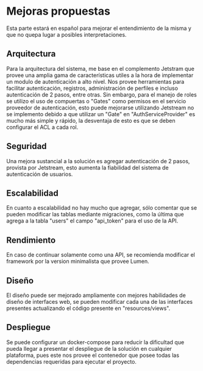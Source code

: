 # Mejoras propuestas

Esta parte estará en español para mejorar el entendimiento de la misma y que no quepa lugar a posibles interpretaciones.

## Arquitectura

Para la arquitectura del sistema, me base en el complemento Jetstram que provee una amplia gama de características utiles a la hora de implementar un modulo de autenticación a alto nivel. Nos provee herramientas para facilitar autenticación, registros, administración de perfiles e incluso autenticación de 2 pasos, entre otras. Sin embargo, para el manejo de roles se utilizo el uso de compuertas o "Gates" como permisos en el servicio proveedor de autenticación, esto puede mejorarse utilizando Jetstream no se implemento debido a que utilizar un "Gate" en "AuthServiceProvider" es mucho más simple y rápido, la desventaja de esto es que se deben configurar el ACL a cada rol. 

## Seguridad

Una mejora sustancial a la solución es agregar autenticación de 2 pasos, provista por Jetstream, esto aumenta la fiabilidad del sistema de autenticación de usuarios. 

## Escalabilidad

En cuanto a escalabilidad no hay mucho que agregar, sólo comentar que se pueden modificar las tablas mediante migraciones, como la última que agrega a la tabla "users" el campo "api_token" para el uso de la API.

## Rendimiento

En caso de continuar solamente como una API, se recomienda modificar el framework por la version minimalista que provee Lumen.

## Diseño

El diseño puede ser mejorado ampliamente con mejores habilidades de diseño de interfaces web, se pueden modificar cada una de las interfaces presentes actualizando el código presente en "resources/views".

## Despliegue

Se puede configurar un docker-compose para reducir la dificultad que pueda llegar a presentar el despliegue de la solución en cualquier plataforma, pues este nos provee el contenedor que posee todas las dependencias requeridas para ejecutar el proyecto.

